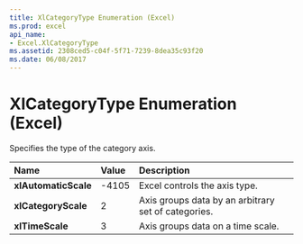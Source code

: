 ```yaml
---
title: XlCategoryType Enumeration (Excel)
ms.prod: excel
api_name:
- Excel.XlCategoryType
ms.assetid: 2308ced5-c04f-5f71-7239-8dea35c93f20
ms.date: 06/08/2017
---
```



# XlCategoryType Enumeration (Excel)

Specifies the type of the category axis.



|Name|Value|Description|
|:-----|:-----|:-----|
| **xlAutomaticScale**|-4105|Excel controls the axis type.|
| **xlCategoryScale**|2|Axis groups data by an arbitrary set of categories.|
| **xlTimeScale**|3|Axis groups data on a time scale.|

